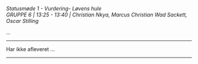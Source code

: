 *Statusmøde 1 - Vurdering- Løvens hule*  
*GRUPPE 6 | 13:25 - 13:40 | Christian Nkya, Marcus Christian Wad Sackett, Oscar Stilling*

*...*

------------------------------------------------------------------------------------------

Har ikke afleveret ...

------------------------------------------------------------------------------------------
